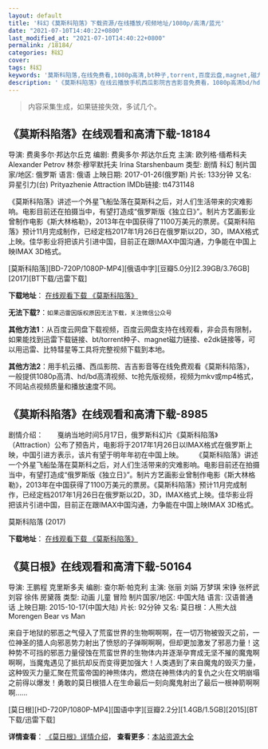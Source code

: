 ```yaml
---
layout: default
title: '科幻《莫斯科陷落》下载资源/在线播放/视频地址/1080p/高清/蓝光'
date: "2021-07-10T14:40:22+0800"
last_modified_at: "2021-07-10T14:40:22+0800"
permalink: /18184/
categories: 科幻
cover:
tags: 科幻
keywords: '莫斯科陷落,在线免费看,1080p高清,bt种子,torrent,百度云盘,magnet,磁力链,迅雷下载资源'
description: '《莫斯科陷落》在线云播放手机西瓜影院吉吉影音免费看，1080p高清bd/hd未删减完整版和tc抢先枪版，mkv/mp4格式，附带bt/torrent种子、magnet/磁力链、百度云盘、网盘资源迅雷下载链接'
---
```


>内容采集生成，如果链接失效，多试几个。


## 《莫斯科陷落》在线观看和高清下载-18184

导演: 费奥多尔·邦达尔丘克 编剧: 费奥多尔·邦达尔丘克 主演: 欧列格·缅希科夫 Alexander Petrov 林奈·穆罕默托夫 Irina Starshenbaum 类型: 剧情 科幻 制片国家/地区: 俄罗斯 语言: 俄语 上映日期: 2017-01-26(俄罗斯) 片长: 133分钟 又名: 异星引力(台) Prityazhenie Attraction IMDb链接: tt4731148

《莫斯科陷落》讲述一个外星飞船坠落在莫斯科之后，对人们生活带来的灾难影响。电影目前还在拍摄当中，有望打造成“俄罗斯版《独立日》”。制片方艺画影业曾制作电影《斯大林格勒》，2013年在中国获得了1100万美元的票房。《莫斯科陷落》预计11月完成制作，已经定档2017年1月26日在俄罗斯以2D，3D，IMAX格式上映。佳华影业将把该片引进中国，目前正在跟IMAX中国沟通，力争能在中国上映IMAX 3D格式。


[莫斯科陷落][BD-720P/1080P-MP4][俄语中字][豆瓣5.0分][2.39GB/3.76GB][2017][BT下载/迅雷下载]

**下载地址**： [在线观看下载 《莫斯科陷落》](https://www.btdx8.com/torrent/prityazhenie_2017.html) 


**无法下载?**：`如果迅雷因版权原因无法下载，关注微信公众号 `

**其他方法1**：从百度云网盘下载视频，百度云网盘支持在线观看，非会员有限制，如果能找到迅雷下载链接、bt/torrent种子、magnet磁力链接、e2dk链接等，可以用迅雷、比特彗星等工具将完整视频下载到本地。

**其他方法2**：用手机云播、西瓜影院、吉吉影音等在线免费观看《莫斯科陷落》，一般提供1080p高清、hd/bd高清视频、tc抢先版视频，视频为mkv或mp4格式，不同站点视频质量和播放速度不同。


## 《莫斯科陷落》在线观看和高清下载-8985

剧情介绍：　　戛纳当地时间5月17日，俄罗斯科幻片《莫斯科陷落》（Attraction）公布了预告片，电影将于2017年1月26日以IMAX格式在俄罗斯上映，中国引进方表示，该片有望于明年年初在中国上映。 　　《莫斯科陷落》讲述一个外星飞船坠落在莫斯科之后，对人们生活带来的灾难影响。电影目前还在拍摄当中，有望打造成“俄罗斯版《独立日》”。制片方艺画影业曾制作电影《斯大林格勒》，2013年在中国获得了1100万美元的票房。《莫斯科陷落》预计11月完成制作，已经定档2017年1月26日在俄罗斯以2D，3D，IMAX格式上映。佳华影业将把该片引进中国，目前正在跟IMAX中国沟通，力争能在中国上映IMAX 3D格式。


莫斯科陷落 (2017)

**下载地址**： [在线观看下载 《莫斯科陷落》](https://www.btbtdy.me/btdy/dy10127.html) 


## 《莫日根》在线观看和高清下载-50164

导演: 王鹏程 克里斯多夫 编剧: 查尔斯·帕克利 主演: 张丽 刘娟 万梦琪 宋铮 张杯武 刘容 徐伟 房黛薇 类型: 动画 儿童 冒险 制片国家/地区: 中国大陆 语言: 汉语普通话 上映日期: 2015-10-17(中国大陆) 片长: 92分钟 又名: 莫日根：人熊大战 Morengen Bear vs Man

来自于地狱的邪恶之气侵入了荒蛮世界的生物啊啊啊，在一切万物被毁灭之前，一位神圣的猎人向邪恶势力射出了愤怒的子弹啊啊啊，但却更加激发了邪恶力量！这种势不可挡的邪恶力量侵蚀在荒蛮世界的生物体内并逐渐孕育成无坚不摧的魔鬼啊啊啊，当魔鬼遇见了抵抗却反而变得更加强大！人类遇到了来自魔鬼的毁灭力量， 这种毁灭力量汇聚在荒蛮帝国的神熊体内，燃烧在神熊体内的复仇之火在文明崩塌之前得以爆发！勇敢的莫日根猎人在生命最后一刻向魔鬼射出了最后一根神箭啊啊啊……


[莫日根][HD-720P/1080P-MP4][国语中字][豆瓣2.2分][1.4GB/1.5GB][2015][BT下载/迅雷下载]

**详情查看**： [《莫日根》详情介绍](/movie/50164/)， **查看更多**：[本站资源大全](/movie/t/all/)


